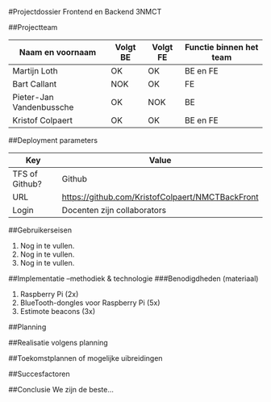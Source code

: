 #Projectdossier Frontend en Backend 3NMCT

##Projectteam

|Naam en voornaam         |Volgt BE|Volgt FE|Functie binnen het team|
|-------------------------|--------|--------|-----------------------|
|Martijn Loth             |OK      |OK      |BE en FE               |
|Bart Callant             |NOK     |OK      |FE                     |
|Pieter-Jan Vandenbussche |OK      |NOK     |BE                     |
|Kristof Colpaert         |OK      |OK      |BE en FE               |

##Deployment parameters

|Key           |Value                                           |
|--------------|------------------------------------------------|
|TFS of Github?|Github                                          |
|URL           |https://github.com/KristofColpaert/NMCTBackFront|
|Login         |Docenten zijn collaborators                     |

##Gebruikerseisen

1. Nog in te vullen.
2. Nog in te vullen.
3. Nog in te vullen.

##Implementatie –methodiek & technologie
###Benodigdheden (materiaal)

1. Raspberry Pi (2x)
2. BlueTooth-dongles voor Raspberry Pi (5x)
3. Estimote beacons (3x)

##Planning

##Realisatie volgens planning

##Toekomstplannen of mogelijke uibreidingen

##Succesfactoren

##Conclusie
We zijn de beste...
